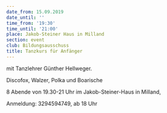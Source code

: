```yaml
---
date_from: 15.09.2019
date_until: ''
time_from: '19:30'
time_until: '21:00'
place: Jakob-Steiner Haus in Milland
section: event
club: Bildungsausschuss
title: Tanzkurs für Anfänger
---
```

mit Tanzlehrer Günther Hellweger.

Discofox, Walzer, Polka und Boarische

8 Abende von 19.30-21 Uhr im Jakob-Steiner-Haus in Milland,

Anmeldung: 3294594749, ab 18 Uhr
